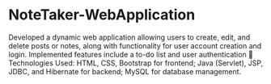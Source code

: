 # NoteTaker-WebApplication
 Developed a dynamic web application allowing users to create, edit, and delete posts or notes, along with functionality for user account creation and login. Implemented features include a to-do list and user authentication  Technologies Used: HTML, CSS, Bootstrap for frontend; Java (Servlet), JSP, JDBC, and Hibernate for backend; MySQL for database management.
